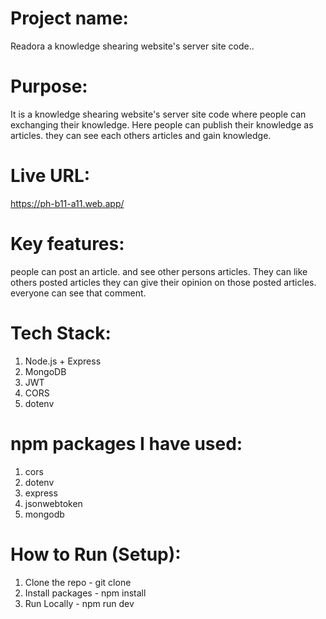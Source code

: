 
# Project name:
Readora a knowledge shearing website's server site code..

# Purpose:
It is a knowledge shearing website's server site code where people can exchanging their knowledge. Here people can publish their knowledge as articles. they can see each others articles and gain knowledge.

# Live URL:
https://ph-b11-a11.web.app/

# Key features:
people can post an article. and see other persons articles. They can like others posted articles they can give their opinion on those posted articles. everyone can see that comment.

# Tech Stack:
 1. Node.js + Express
 2. MongoDB
 3. JWT
 4. CORS
 5. dotenv

# npm packages I have used:
1. cors
2. dotenv
3. express
4. jsonwebtoken
5. mongodb

# How to Run (Setup):
1. Clone the repo - git clone
1. Install packages - npm install
2. Run Locally - npm run dev
